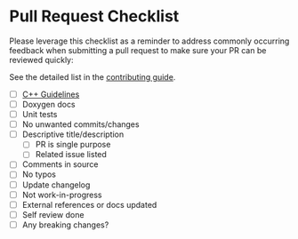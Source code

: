 # Pull Request Checklist

Please leverage this checklist as a reminder to address commonly occurring feedback when submitting a pull request to make sure your PR can be reviewed quickly:

See the detailed list in the [contributing guide](https://github.com/Azure/azure-sdk-for-cpp/blob/master/CONTRIBUTING.md#pull-requests).

- [ ] [C++ Guidelines](https://azure.github.io/azure-sdk/cpp_introduction.html)
- [ ] Doxygen docs
- [ ] Unit tests
- [ ] No unwanted commits/changes
- [ ] Descriptive title/description
  - [ ] PR is single purpose
  - [ ] Related issue listed
- [ ] Comments in source
- [ ] No typos
- [ ] Update changelog
- [ ] Not work-in-progress
- [ ] External references or docs updated
- [ ] Self review done
- [ ] Any breaking changes?
